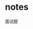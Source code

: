 <!--
 * @Author: cirs
 * @Date: 2024-08-19 21:23:14
 * @LastEditors: cirs
 * @LastEditTime: 2024-09-09 16:35:13
 * @FilePath: /notes/README.md
 * @Description:
 *
-->

# notes

面试题
